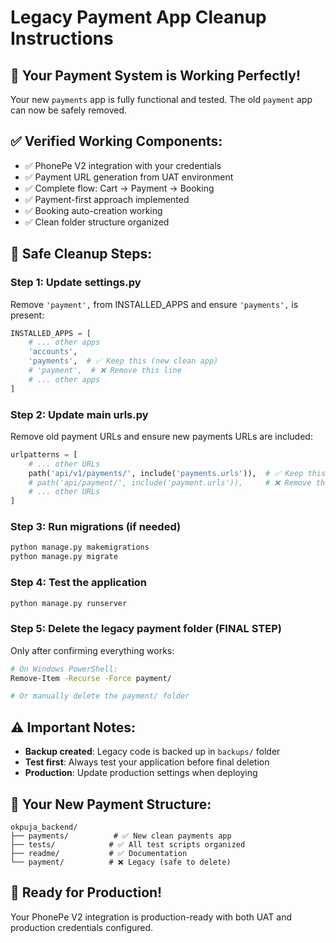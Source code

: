 # Legacy Payment App Cleanup Instructions

## 🎉 Your Payment System is Working Perfectly!

Your new `payments` app is fully functional and tested. The old `payment` app can now be safely removed.

## ✅ Verified Working Components:
- ✅ PhonePe V2 integration with your credentials
- ✅ Payment URL generation from UAT environment  
- ✅ Complete flow: Cart → Payment → Booking
- ✅ Payment-first approach implemented
- ✅ Booking auto-creation working
- ✅ Clean folder structure organized

## 🧹 Safe Cleanup Steps:

### Step 1: Update settings.py
Remove `'payment',` from INSTALLED_APPS and ensure `'payments',` is present:

```python
INSTALLED_APPS = [
    # ... other apps
    'accounts',
    'payments',  # ✅ Keep this (new clean app)
    # 'payment',  # ❌ Remove this line
    # ... other apps
]
```

### Step 2: Update main urls.py  
Remove old payment URLs and ensure new payments URLs are included:

```python
urlpatterns = [
    # ... other URLs
    path('api/v1/payments/', include('payments.urls')),  # ✅ Keep this
    # path('api/payment/', include('payment.urls')),     # ❌ Remove this
    # ... other URLs
]
```

### Step 3: Run migrations (if needed)
```bash
python manage.py makemigrations
python manage.py migrate
```

### Step 4: Test the application
```bash
python manage.py runserver
```

### Step 5: Delete the legacy payment folder (FINAL STEP)
Only after confirming everything works:
```bash
# On Windows PowerShell:
Remove-Item -Recurse -Force payment/

# Or manually delete the payment/ folder
```

## ⚠️ Important Notes:
- **Backup created**: Legacy code is backed up in `backups/` folder
- **Test first**: Always test your application before final deletion
- **Production**: Update production settings when deploying

## 🎯 Your New Payment Structure:
```
okpuja_backend/
├── payments/          # ✅ New clean payments app
├── tests/            # ✅ All test scripts organized  
├── readme/           # ✅ Documentation
└── payment/          # ❌ Legacy (safe to delete)
```

## 🚀 Ready for Production!
Your PhonePe V2 integration is production-ready with both UAT and production credentials configured.

